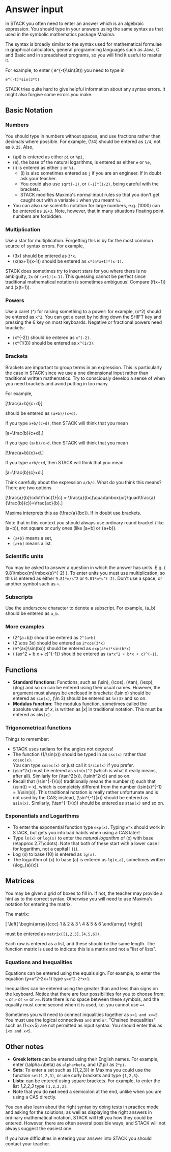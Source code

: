 # Answer input

In STACK you often need to enter an answer which is an algebraic expression.
You should type in your answers using the same syntax as that used in the
symbolic mathematics package Maxima.

The syntax is broadly similar to the syntax used for
mathematical formulae in graphical calculators, general programming languages such as
Java, C and Basic and in spreadsheet programs, so you will find it useful to master it.

For example, to enter \( e^{-t}\sin(3t)\) you need to type in

    e^(-t)*sin(3*t)

STACK tries quite hard to give helpful information about any syntax errors.
It might also forgive some errors you make.

## Basic Notation  ##


### Numbers  ###

You should type in numbers without spaces, and use fractions rather than decimals where possible.
For example, \(1/4\) should be entered as `1/4`, not as `0.25`. Also,

* \(\pi\) is entered as either `pi` or `%pi`,
* \(e\), the base of the natural logarithms, is entered as either `e` or `%e`,
* \(i\) is entered as either `i` or `%i`.
  * \(i\) is also sometimes entered as `j` if you are an engineer. If in doubt ask your teacher.
  * You could also use `sqrt(-1)`, or `(-1)^(1/2)`, being careful with the brackets.
  * STACK modifies Maxima's normal input rules so that you don't get caught out with a variable `i` when you meant `%i`.
* You can also use scientific notation for large numbers, e.g. \(1000\) can be entered as `1E+3`.
  Note, however, that in many situations floating point numbers are forbidden.

### Multiplication  ###

Use a star for multiplication. Forgetting this is by far the most common source of syntax errors.
For example,

* \(3x\) should be entered as `3*x`.
* \(x(ax+1)(x-1)\) should be entered as `x*(a*x+1)*(x-1)`.

STACK does sometimes try to insert stars for you where there is no ambiguity, `2x` or `(x+1)(x-1)`.
This guessing cannot be perfect since traditional mathematical notation is sometimes ambiguous!
Compare \(f(x+1)\) and \(x(t+1)\).

### Powers  ###

Use a caret (^) for raising something to a power: for example, \(x^2\) should be entered as `x^2`.
You can get a caret by holding down the SHIFT key and pressing the 6 key on most keyboards.
Negative or fractional powers need brackets:

* \(x^{-2}\) should be entered as `x^(-2)`.
* \(x^{1/3}\) should be entered as `x^(1/3)`.

### Brackets  ###

Brackets are important to group terms in an expression.
This is particularly the case in STACK since we use a one dimensional input rather than
traditional written mathematics. Try to consciously develop a sense of when you need brackets
and avoid putting in too many.

For example,

\[\frac{a+b}{c+d}\]

should be entered as `(a+b)/(c+d)`.

If you type `a+b/(c+d)`, then STACK will think that you mean

\[a+\frac{b}{c+d}.\]

If you type `(a+b)/c+d`, then STACK will think that you mean

\[\frac{a+b}{c}+d.\]

If you type `a+b/c+d`, then STACK will think that you mean

\[a+\frac{b}{c}+d.\]

Think carefully about the expression `a/b/c`.  What do you think this means?  There are two options

\[\frac{a}{b}\cdot\frac{1}{c} = \frac{a}{bc}\quad\mbox{or}\quad\frac{a}{\frac{b}{c}}=\frac{ac}{b}.\]

Maxima interprets this as \(\frac{a}{bc}\).  If in doubt use brackets.

Note that in this context you should always use ordinary round bracket (like (a+b)), not square or curly ones (like [a+b] or {a+b}).

* `{a+b}` means a set,
* `[a+b]` means a list.

### Scientific units  ###

You may be asked to answer a question in which the answer has units.  E.g. \( 9.81\mbox{m}\mbox{s}^{-2} \).  To enter units you must use multiplication, so this is entered as either `9.81*m/s^2` or `9.81*m*s^(-2)`.  Don't use a space, or another symbol such as `+`.

### Subscripts  ###

Use the underscore character to denote a subscript.  For example, \(a_b\) should be entered as `a_b`.

### More examples  ###

* \(2^{a+b}\) should be entered as `2^(a+b)`
* \(2 \cos 3x\) should be entered as `2*cos(3*x)`
* \(e^{ax}\sin(bx)\) should be entered as `exp(a*x)*sin(b*x)`
* \( (ax^2 + b x + c)^{-1}\) should be entered as `(a*x^2 + b*x + c)^(-1)`.

## Functions  ##

* **Standard functions**: Functions, such as \(\sin\), \(\cos\), \(\tan\), \(\exp\), \(\log\) and so on
  can be entered using their usual names. However, the argument must always be enclosed in brackets:
  \(\sin x\) should be entered as `sin(x)`, \(\ln 3\) should be entered as `ln(3)` and so on.
* **Modulus function**: The modulus function, sometimes called the absolute value of _x_,
  is written as |_x_| in traditional notation. This must be entered as `abs(x)`.

### **Trigonometrical functions**  ###

Things to remember:

* STACK uses radians for the angles not degrees!
* The function \(1/\sin(x)\) should be typed in as `csc(x)` rather than `cosec(x)`.  
  You can type `cosec(x)` or just call it `1/sin(x)` if you prefer.
* \(\sin^2x\) must be entered as `sin(x)^2` (which is what it really means, after all).
  Similarly for \(\tan^2(x)\), \(\sinh^2(x)\) and so on.
* Recall that \(\sin^{-1}(x)\) traditionally means the number \(t\) such that \(\sin(t) = x\),
  which is completely different from the number \(\sin(x)^{-1} = 1/\sin(x)\).
  This traditional notation is really rather unfortunate and is not used by the CAS; instead,
  \(\sin^{-1}(x)\) should be entered as `asin(x)`. Similarly, \(\tan^{-1}(x)\) should be entered as `atan(x)` and so on.

### **Exponentials** and **Logarithms** ###

* To enter the exponential function type `exp(x)`. Typing `e^x` should work in STACK, but gets you into bad habits when using a CAS later!
* Type `ln(x)` or `log(x)` to enter the _natural logarithm_ of \(x\) with base \(e\approx 2.71\cdots\). Note that both of these start with a lower case l for logarithm, not a capital I (`i`).
* Log \(x\) to base \(10\) is entered as `lg(x)`.
* The logarithm of \(x\) to base \(a\) is entered as `lg(x,a)`, sometimes written \(\log_{a}(x)\).

## Matrices  ##

You may be given a grid of boxes to fill in. If not, the teacher may provide a hint as to the correct syntax.
Otherwise you will need to use Maxima's notation for entering the matrix.

The matrix:

\[ \left( \begin{array}{ccc} 1 & 2 & 3 \\ 4 & 5 & 6 \end{array} \right)\]

must be entered as `matrix([1,2,3],[4,5,6])`.

Each row is entered as a list, and these should be the same length.
The function matrix is used to indicate this is a matrix and not a "list of lists".

### Equations and Inequalities ###


Equations can be entered using the equals sign. For example, to enter the equation \(y=x^2-2x+1\) type `y=x^2-2*x+1`.

Inequalities can be entered using the greater than and less than signs on the keyboard.
Notice that there are four possibilities for you to choose from: `<` or `>` or `<=` or `>=`.
Note there is no space between these symbols, and the equality must come second when it is used, i.e. you cannot use `=<`.

Sometimes you will need to connect inqualities together as `x>1 and x<=5`.  You must use the logical connectives `and` and `or`.  "Chained inequalities" such as \(1<x<5\) are not permitted as input syntax.  You should enter this as `1<x and x<5`.


## Other notes  ##

* **Greek letters** can be entered using their English names. For example, enter \(\alpha+\beta\) as `alpha+beta`, and \(2\pi\) as `2*pi`.
* **Sets**: To enter a set such as \(\{1,2,3\}\) in Maxima you could use the function `set(1,2,3)`, or use curly brackets and type `{1,2,3}`.
* **Lists**: can be entered using square brackets. For example, to enter the list _1,2,2,3_ type `[1,2,2,3]`.
* Note that you do **not** need a semicolon at the end, unlike when you are using a CAS directly.

You can also learn about the right syntax by doing tests in practice mode and asking for the solutions;
as well as displaying the right answers in ordinary mathematical notation, STACK will tell you how they
could be entered. However, there are often several possible ways, and STACK will not always suggest the
easiest one.

If you have difficulties in entering your answer into STACK you should contact your teacher.
